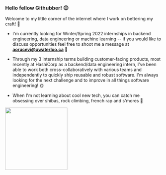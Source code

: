 ### Hello fellow Githubber! 😊
Welcome to my little corner of the internet where I work on bettering my craft! 🔨

- I'm currently looking for Winter/Spring 2022 internships in backend engineering, data engineering or machine learning -- if you would like to discuss opportunities feel free to shoot me a message at **aorucevi@uwaterloo.ca** 💌

- Through my 3 internship terms building customer-facing products, most recently at HashiCorp as a backend/data engineering intern, I’ve been able to work both cross-collaboratively with various teams and independently to quickly ship reusable and robust software. I'm always looking for the next challenge and to improve in all things software engineering! 🌞

- When I'm not learning about cool new tech, you can catch me obsessing over shibas, rock climbing, french rap and s'mores 🍫

<img src="https://media.giphy.com/media/ZBPzPhOF9N6tVh82yr/giphy.gif?cid=790b761183d42c7f018e0912ea67c46eca698c2537e6eaf9&rid=giphy.gif&ct=s" width="200" height="200" />
